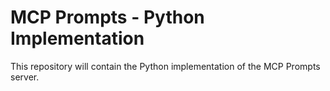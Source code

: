 # MCP Prompts - Python Implementation

This repository will contain the Python implementation of the MCP Prompts server. 